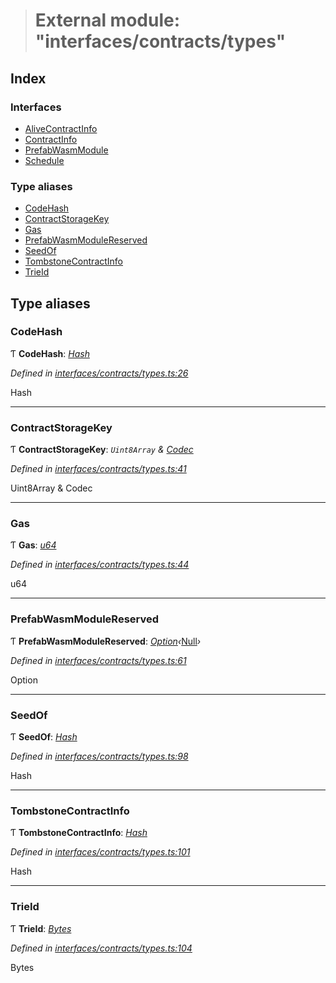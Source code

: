 > # External module: "interfaces/contracts/types"

## Index

### Interfaces

* [AliveContractInfo](../interfaces/_interfaces_contracts_types_.alivecontractinfo.md)
* [ContractInfo](../interfaces/_interfaces_contracts_types_.contractinfo.md)
* [PrefabWasmModule](../interfaces/_interfaces_contracts_types_.prefabwasmmodule.md)
* [Schedule](../interfaces/_interfaces_contracts_types_.schedule.md)

### Type aliases

* [CodeHash](_interfaces_contracts_types_.md#codehash)
* [ContractStorageKey](_interfaces_contracts_types_.md#contractstoragekey)
* [Gas](_interfaces_contracts_types_.md#gas)
* [PrefabWasmModuleReserved](_interfaces_contracts_types_.md#prefabwasmmodulereserved)
* [SeedOf](_interfaces_contracts_types_.md#seedof)
* [TombstoneContractInfo](_interfaces_contracts_types_.md#tombstonecontractinfo)
* [TrieId](_interfaces_contracts_types_.md#trieid)

## Type aliases

###  CodeHash

Ƭ **CodeHash**: *[Hash](_interfaces_runtime_types_.md#hash)*

*Defined in [interfaces/contracts/types.ts:26](https://github.com/polkadot-js/api/blob/9ffb4b8/packages/types/src/interfaces/contracts/types.ts#L26)*

Hash

___

###  ContractStorageKey

Ƭ **ContractStorageKey**: *`Uint8Array` & [Codec](../interfaces/_types_.codec.md)*

*Defined in [interfaces/contracts/types.ts:41](https://github.com/polkadot-js/api/blob/9ffb4b8/packages/types/src/interfaces/contracts/types.ts#L41)*

Uint8Array & Codec

___

###  Gas

Ƭ **Gas**: *[u64](../interfaces/_interfaceregistry_.interfaceregistry.md#u64)*

*Defined in [interfaces/contracts/types.ts:44](https://github.com/polkadot-js/api/blob/9ffb4b8/packages/types/src/interfaces/contracts/types.ts#L44)*

u64

___

###  PrefabWasmModuleReserved

Ƭ **PrefabWasmModuleReserved**: *[Option](../classes/_codec_option_.option.md)‹*[Null](../classes/_primitive_null_.null.md)*›*

*Defined in [interfaces/contracts/types.ts:61](https://github.com/polkadot-js/api/blob/9ffb4b8/packages/types/src/interfaces/contracts/types.ts#L61)*

Option<Null>

___

###  SeedOf

Ƭ **SeedOf**: *[Hash](_interfaces_runtime_types_.md#hash)*

*Defined in [interfaces/contracts/types.ts:98](https://github.com/polkadot-js/api/blob/9ffb4b8/packages/types/src/interfaces/contracts/types.ts#L98)*

Hash

___

###  TombstoneContractInfo

Ƭ **TombstoneContractInfo**: *[Hash](_interfaces_runtime_types_.md#hash)*

*Defined in [interfaces/contracts/types.ts:101](https://github.com/polkadot-js/api/blob/9ffb4b8/packages/types/src/interfaces/contracts/types.ts#L101)*

Hash

___

###  TrieId

Ƭ **TrieId**: *[Bytes](../classes/_primitive_bytes_.bytes.md)*

*Defined in [interfaces/contracts/types.ts:104](https://github.com/polkadot-js/api/blob/9ffb4b8/packages/types/src/interfaces/contracts/types.ts#L104)*

Bytes
